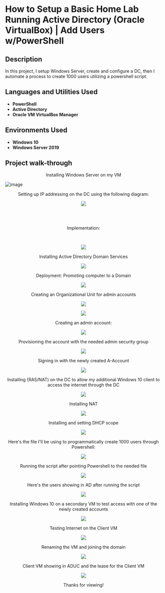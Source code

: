 <h1>How to Setup a Basic Home Lab Running Active Directory (Oracle VirtualBox) | Add Users w/PowerShell
</h1>


<h2>Description</h2>
In this project, I setup Windows Server, create and configure a DC, then I automate a process to create 1000 users utilizing a powershell script.
<br />


<h2>Languages and Utilities Used</h2>

- <b>PowerShell</b> 
- <b>Active Directory</b>
- <b>Oracle VM VirtualBox Manager</b>

<h2>Environments Used </h2>

- <b>Windows 10</b>
- <b>Windows Server 2019</b>

<h2>Project walk-through</h2>


<p align="center">
Installing Windows Server on my VM


 <br/>

![image](https://user-images.githubusercontent.com/120264673/207482496-fdbe1fe5-d618-478e-b32c-41893560864f.png)

<p align="center">
Setting up IP addressing on the DC using the following diagram:
<br/>


<p align="center">
  <img src="https://user-images.githubusercontent.com/120264673/207483014-54322000-5775-42f2-93d8-0ecbfeb5058b.png" />
</p>



<br />
<br />
<p align="center">
Implementation:

<br/>
</p>

<br/>
<p align="center">
  <img src="https://user-images.githubusercontent.com/120264673/207483040-b591a78d-0962-4317-930b-82c50f7974d7.png" />
</p>

<p align="center">
Installing Active Directory Domain Services

<br/>
<p align="center">
  <img src="https://user-images.githubusercontent.com/120264673/207483122-37c92005-8999-4d07-b151-2409cbb09bac.png" />
</p>




<p align="center">
Deployment:  Promoting computer to a Domain


<br/>
<p align="center">
  <img src="https://user-images.githubusercontent.com/120264673/207483237-bb70aaa5-6ab5-43bd-b758-65bd7af965ca.png" />
</p>






<p align= "center">
Creating an Organizational Unit for admin accounts

<p align="center">
  <img src="https://user-images.githubusercontent.com/120264673/207483319-0ace0504-9b80-469f-850a-1eb29bbda2ee.png" />
</p>


  <p align="center">
  <img src="https://user-images.githubusercontent.com/120264673/207483347-32d43708-5097-4b27-bc90-70746890064e.png" />
</p>


  


<p align= "center">
Creating an admin account:

 <p align="center">
  <img src="https://user-images.githubusercontent.com/120264673/207484304-0f49633a-a14b-4f24-bc60-49f4eb0b7e54.png" />
</p>



<p align= "center">
Provisioning the account with the needed admin security group

 <p align="center">
  <img src="https://user-images.githubusercontent.com/120264673/207484694-162dd37d-f689-4750-a10e-5a23c8b33ad3.png" />
</p>





<p align= "center">
Signing in with the newly created A-Account

 <p align="center">
  <img src="https://user-images.githubusercontent.com/120264673/207484879-e680aa3a-afbd-44ba-852e-73a51629c62a.png" />
</p>



<p align= "center">
Installing (RAS/NAT) on the DC to allow my additional Windows 10 client to access the internet through the DC

 <p align="center">
  <img src="https://user-images.githubusercontent.com/120264673/207485047-29951abe-eff6-4513-9e20-71ca70bf8462.png" />
</p>



<p align= "center">
Installing NAT


 <p align="center">
  <img src="https://user-images.githubusercontent.com/120264673/207485373-fc370f46-0072-44c9-8922-1c078f81aceb.png" />
</p>


<p align= "center">
Installing and setting DHCP scope


<p align="center">
  <img src="https://user-images.githubusercontent.com/120264673/207485459-44d78a37-4c64-48aa-9ca8-04ad2514acaa.png" />
</p>



<p align= "center">
Here's the file I'll be using to programmatically create 1000 users through Powershell:

<p align="center">
  <img src="https://user-images.githubusercontent.com/120264673/207485633-f4b1ee29-065d-44e3-92c9-a02c17824caa.png" />
</p>


<p align= "center">
Running the script after pointing Powershell to the needed file 

<p align= "center">
<img src="https://user-images.githubusercontent.com/120264673/207485808-e244c8b9-9d05-489a-aa5c-1276cc876b97.png"
</p>

<p align= "center">
Here's the users showing in AD after running the script 

<p align= "center">
<img src="https://user-images.githubusercontent.com/120264673/207486031-85a102d3-dc70-4252-8720-d42d93179d50.png"
</p>

<p align= "center">
Installing Windows 10 on a secondary VM to test access with one of the newly created accounts 

<p align= "center">
<img src="https://user-images.githubusercontent.com/120264673/207486240-2b11db84-4211-4e33-a143-8e83052ade69.png"
</p>

<p align= "center">
Testing Internet on the Client VM

<p align= "center">
<img src="https://user-images.githubusercontent.com/120264673/207487617-4242f599-b0e3-407d-b93b-f7b654b204c2.png"
</p>

<p align= "center">
Renaming the VM and joining the domain
<p align= "center">
<img src="https://user-images.githubusercontent.com/120264673/207488711-5019ed4e-2358-409d-be9b-f8927a1082a5.png"
</p>

<p align= "center">
Client VM showing in ADUC and the lease for the Client VM

<p align= "center">
<img src="https://user-images.githubusercontent.com/120264673/207489195-febcfff3-1017-452b-9c2a-4b7591bcd51d.png"
</p>


<p align= "center">
Thanks for viewing!


<!--
 ```diff
- text in red
+ text in green
! text in orange
# text in gray
@@ text in purple (and bold)@@
```
--!>
